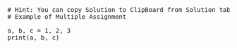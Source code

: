 <pre class="file" data-target="clipboard">
# Hint: You can copy Solution to ClipBoard from Solution tab in Step 4
# Example of Multiple Assignment

a, b, c = 1, 2, 3
print(a, b, c)

</pre>
